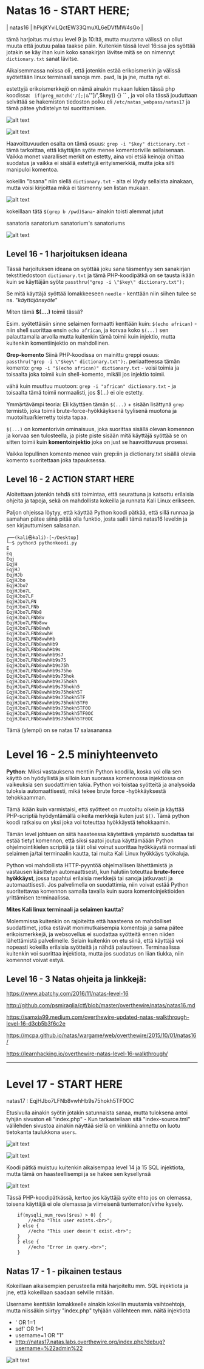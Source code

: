 # Natas 16 - START HERE;

| natas16  | hPkjKYviLQctEW33QmuXL6eDVfMW4sGo |
 
tämä harjoitus muistuu level 9 ja 10:ltä, mutta muutama välissä on ollut muuta että joutuu palaa taakse päin. Kuitenkin tässä level 16:ssa jos syöttää jotakin se käy ihan kuin koko sanakirjan lävitse mitä se on nimennyt `dictionary.txt` sanat lävitse.

Aikaisemmassa noissa oli , että jotenkin estää erikoismerkin ja välissä syötettään linux terminaali sanoja mm. pwd, ls ja jne, mutta nyt ei.

estettyjä erikoismerkkejö on nämä ainakin mukaan lukien tässä php koodissa: ` if(preg_match('/[;|&`\'"]/',$key)) {} `` , ja voi olla tässä jouduttaan selvittää se hakemiston tiedoston polku eli `/etc/natas_webpass/natas17` ja tämä pätee yhdistelyn tai suorittamisen.

![alt text](./kuvat-level16-20/natas16-0.png)

![alt text](./kuvat-level16-20/natas16-1.png)


Haavoittuvuuden osalta on tämä osuus: `grep -i "$key" dictionary.txt` - tämä tarkoittaa, että käyttäjän syöte menee komentoriville sellaisenaan. Vaikka monet vaaralliset merkit on estetty, aina voi etsiä keinoja ohittaa suodatus ja vaikka ei sisällä estettyjä erityismerkkiä, mutta joka silti manipuloi komentoa.

kokeilin "bsana" niin siellä `dictionary.txt` - alta ei löydy sellaista ainakaan, mutta voisi kirjoittaa mikä ei täsmenny sen listan mukaan. 

![alt text](./kuvat-level16-20/natas16-2.png)

kokeillaan tätä `$(grep b /pwd)Sana`- ainakin toisti alemmat jutut

sanatoria
sanatorium
sanatorium's
sanatoriums

![alt text](./kuvat-level16-20/natas16-3.png)


## Level 16 - 1 harjoituksen ideana

Tässä harjoituksen ideana on syöttää joku sana täsmentyy sen sanakirjan tekstitiedostoon `dictionary.txt` ja tämä PHP-koodipätkä on se tausta ikään kuin se käyttäjän syöte `passthru("grep -i \"$key\" dictionary.txt");`

Se mitä käyttäjä syöttää lomakkeeseen `needle` - kenttään niin siihen tulee se ns. "_käyttäjänsyöte_"


Miten tämä **$(....)** toimii tässä?

Esim. syötettäisiin sinne selaimen formaatti kenttään kuin: `$(echo african)` - niin shell suorittaa ensin `echo african`, ja korvaa koko `$(...)` sen palauttamalla arvolla mutta kuitenkin tämä toimii kuin injektio, mutta kuitenkin komentiinjektio on mahdollinen.

**Grep-komento**
Siinä PHP-koodissa on mainittu greppi osuus: `passthru("grep -i \"$key\" dictionary.txt");`.
periaatteessa tämän komento: `grep -i "$(echo african)" dictionary.txt` - voisi toimia ja toisaalta joka toimii kuin shell-komento, mikäli jos injektio toimii.

vähä kuin muuttuu muotoon: `grep -i "african" dictionary.txt`  - ja toisaalta tämä toimii normaalisti, jos $(...) ei ole estetty.

Ymmärtävämpi teoria:
Eli käyttäen tämän `$(...)` + sisään lisättynä `grep` termistö, joka toimii brute-force-hyökkäyksenä tyylisenä muotona ja muotoiltua/kierretty toista tapaa.


`$(...)` on komentorivin ominaisuus, joka suorittaa sisällä olevan komennon ja korvaa sen tulosteella, ja piste piste sisään mitä käyttäjä syöttää se on sitten toimii kuin **komentoinjektio** joka on just se haavoittuvuus prosessi.

Vaikka lopullinen komento menee vain grep:iin ja dictionary.txt sisällä olevia komento suoritettaan joka tapauksessa.


## Level 16 - 2 ACTION START HERE

Aloitettaan jotenkin tehdä sitä toimintaa, että seurattuna ja katsottu erilaisia ohjeita ja tapoja, sekä on mahdollista kokeilla ja runnata Kali Linux erikseen.

Paljon ohjeissa löytyy, että käyttää Python koodi pätkää, että sillä runnaa ja samahan pätee siinä pitää olla funktio, josta sallii tämä natas16 level:in ja sen kirjauttumisen salasanan.

```
┌──(kali㉿kali)-[~/Desktop]
└─$ python3 pythonkoodi.py 
E
Eq
Eqj
EqjH
EqjHJ
EqjHJb
EqjHJbo
EqjHJbo7
EqjHJbo7L
EqjHJbo7LF
EqjHJbo7LFN
EqjHJbo7LFNb
EqjHJbo7LFNb8
EqjHJbo7LFNb8v
EqjHJbo7LFNb8vw
EqjHJbo7LFNb8vwh
EqjHJbo7LFNb8vwhH
EqjHJbo7LFNb8vwhHb
EqjHJbo7LFNb8vwhHb9
EqjHJbo7LFNb8vwhHb9s
EqjHJbo7LFNb8vwhHb9s7
EqjHJbo7LFNb8vwhHb9s75
EqjHJbo7LFNb8vwhHb9s75h
EqjHJbo7LFNb8vwhHb9s75ho                                                                                            
EqjHJbo7LFNb8vwhHb9s75hok                                                                                           
EqjHJbo7LFNb8vwhHb9s75hokh                                                                                          
EqjHJbo7LFNb8vwhHb9s75hokh5                                                                                         
EqjHJbo7LFNb8vwhHb9s75hokh5T                                                                                        
EqjHJbo7LFNb8vwhHb9s75hokh5TF                                                                                       
EqjHJbo7LFNb8vwhHb9s75hokh5TF0
EqjHJbo7LFNb8vwhHb9s75hokh5TF0O
EqjHJbo7LFNb8vwhHb9s75hokh5TF0OC
EqjHJbo7LFNb8vwhHb9s75hokh5TF0OC
```

Tämä (ylempi) on se natas 17 salasanansa


# Level 16 - 2.5 miniyhteenveto

**Python**:
Miksi vastauksena mentiin Python koodilla, koska voi olla sen käyttö on hyödyllistä ja silloin kun suorassa komennossa injektiossa on vaikeuksia sen suodattimien takia. Python voi toistaa syötteitä ja analysoida tuloksia automaattisesti, mikä tekee brute force -hyökkäyksestä tehokkaamman.

Tämä ikään kuin varmistaisi, että syötteet on muotoiltu oikein ja käyttää PHP-scriptiä hyödyntämällä oikeita merkkejä kuten just `$()`. Tämä python koodi ratkaisu on yksi joka voi toteuttaa hyökkäystä tehokkaamin. 

Tämän level johtuen on siitä haasteessa käytettävä ympäristö suodattaa tai estää tietyt komennon, että siksi saatoi joutua käyttämäään Python ohjelmointikielen scriptiä ja täät olisi voinut suorittaa hyökkäystä normaalisti selaimen ja/tai terminaalin kautta, tai muita Kali Linux hyökkäys työkaluja.

Python voi mahdollista HTTP-pyyntöä ohjelmallisen lähettämistä ja vastausen käsittelyn automaattisesti, kun halutiin toteuttaa **brute-force hyökkäyst**, jossa tapahtui erilaisia merkkejä tai sanoja jatkuvasti ja automaattisesti. Jos palvelimella on suodattimia, niin voivat estää Python suoritettavaa komennon samalla tavalla kuin suora komentoinjektioiden yrittämisen terminaalissa.


**Mites Kali linux terminaali ja selaimen kautta**?

Molemmissa kuitenkin on rajoiteitta että haasteena on mahdolliset suodattimet, jotka estävät monimutkaisempia komentoja ja sama pätee erikoismerkkejä, ja websovellus ei suodattaa syötteitä ennen niiden lähettämistä palvelimelle. Selain kuitenkin on etu siinä, että käyttäjä voi nopeasti kokeilla erilaisia syötteitä ja nähdä palautteen. Terminaalissa kuitenkin voi suorittaa injektiota, mutta jos suodatus on liian tiukka, niin komennot voivat estyä.



## Level 16 - 3 Natas ohjeita ja linkkejä:

https://www.abatchy.com/2016/11/natas-level-16

http://github.com/psmiraglia/ctf/blob/master/overthewire/natas/natas16.md

https://samxia99.medium.com/overthewire-updated-natas-walkthrough-level-16-d3cb5b3f6c2e

https://mcpa.github.io/natas/wargame/web/overthewire/2015/10/01/natas16/

https://learnhacking.io/overthewire-natas-level-16-walkthrough/

---

# Level 17 - START HERE

natas17 : EqjHJbo7LFNb8vwhHb9s75hokh5TF0OC

Etusivulla ainakin syötin jotakin satunnaista sanaa, mutta tuloksena antoi tyhjän sivuston eli "index.php" - Kun tarkastellaan sitä "index-source.tml" välilehden sivustoa ainakin näyttää siellä on vinkkinä annettu on luotu tietokanta taulukkona `users`.

![alt text](./kuvat-level16-20/natas17-0.png)

![alt text](./kuvat-level16-20/natas17-1.png)


Koodi pätkä muistuu kuitenkin aikaisempaa level 14 ja 15 SQL injektiota, mutta tämä on haasteellisempi ja se hakee sen kysellynsä

![alt text](./kuvat-level16-20/natas17-2.png)


Tässä PHP-koodipätkässä, kertoo jos käyttäjä syöte ehto jos on olemassa, toisena käyttäjä ei ole olemassa ja viimeisenä tuntematon/virhe kysely.

```
    if(mysqli_num_rows($res) > 0) {
        //echo "This user exists.<br>";
    } else {
        //echo "This user doesn't exist.<br>";
    }
    } else {
        //echo "Error in query.<br>";
    }
```

## Natas 17 - 1 - pikainen testaus

Kokeillaan aikaisempien perusteella mitä harjoiteltu mm. SQL injektiota ja jne, että kokeillaan saadaan selville mitään.

Username kenttään lomakkeelle ainakin kokeilin muutamia vaihtoehtoja, mutta niissäkin siirtyy "index.php" tyhjään välilehteen mm. näitä injektiota

- ' OR 1=1
- sdf' OR 1=1
- username=1 OR "1"
- http://natas17.natas.labs.overthewire.org/index.php?debug?username=%22admin%22

![alt text](./kuvat-level16-20/natas17-3.png)





